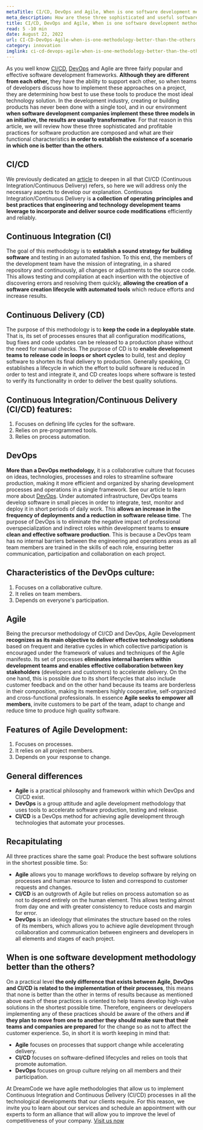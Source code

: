 ```yaml
---
metaTitle: CI/CD, DevOps and Agile, When is one software development methodology better than the others?
meta_description: How are these three sophisticated and useful software production practices composed and what are their functional characteristics?
title: CI/CD, DevOps and Agile, When is one software development methodology better than the others?
read: 5 -10 min
date: August 22, 2022
url: CI-CD-DevOps-Agile-when-is-one-methodology-better-than-the-others
category: innovation
imglink: ci-cd-devops-agile-when-is-one-methodology-better-than-the-others.jpg
---
```


As you well know [CI/CD](https://www.dreamcodesoft.com/en/blog/continuous-integration-and-continuous-delivery), [DevOps](https://www.dreamcodesoft.com/en/blog/devops-the-recipe-of-success-software-development-for-companies) and Agile are three fairly popular and effective software development frameworks.
**Although they are different from each other,** they have the ability to support each other, so when teams of developers discuss how to implement these approaches on a project, they are determining how best to use these tools to produce the most ideal technology solution.
In the development industry, creating or building products has never been done with a single tool, and in our environment **when software development companies implement these three models in an initiative, the results are usually transformative**.
For that reason in this article, we will review how these three sophisticated and profitable practices for software production are composed and what are their functional characteristics **in order to establish the existence of a scenario in which one is better than the others**.

## CI/CD

We previously dedicated an [article](https://www.dreamcodesoft.com/en/blog/continuous-integration-and-continuous-delivery) to deepen in all that CI/CD (Continuous Integration/Continuous Delivery) refers, so here we will address only the necessary aspects to develop our explanation.
Continuous Integration/Continuous Delivery is **a collection of operating principles and best practices that engineering and technology development teams leverage to incorporate and deliver source code modifications** efficiently and reliably.

## Continuous Integration (CI)

The goal of this methodology is to **establish a sound strategy for building software** and testing in an automated fashion. To this end, the members of the development team have the mission of integrating, in a shared repository and continuously, all changes or adjustments to the source code.
This allows testing and compilation at each insertion with the objective of discovering errors and resolving them quickly, **allowing the creation of a software creation lifecycle with automated tools** which reduce efforts and increase results.

## Continuous Delivery (CD)

The purpose of this methodology is to **keep the code in a deployable state**. That is, its set of processes ensures that all configuration modifications, bug fixes and code updates can be released to a production phase without the need for manual checks.
The purpose of CD is to **enable development teams to release code in loops or short cycles** to build, test and deploy software to shorten its final delivery to production.
Generally speaking, CI establishes a lifecycle in which the effort to build software is reduced in order to test and integrate it, and CD creates loops where software is tested to verify its functionality in order to deliver the best quality solutions.

## Continuous Integration/Continuous Delivery (CI/CD) features:

1. Focuses on defining life cycles for the software.
2. Relies on pre-programmed tools.
3. Relies on process automation.

## DevOps

**More than a DevOps methodology,** it is a collaborative culture that focuses on ideas, technologies, processes and roles to streamline software production, making it more efficient and organized by sharing development processes and operations in a single framework. See our article to learn more about [DevOps](https://www.dreamcodesoft.com/en/blog/devops-the-recipe-of-success-software-development-for-companies).
Under automated infrastructure, DevOps teams develop software in small pieces in order to integrate, test, monitor and deploy it in short periods of daily work. This **allows an increase in the frequency of deployments and a reduction in software release time**.
The purpose of DevOps is to eliminate the negative impact of professional overspecialization and indirect roles within development teams to **ensure clean and effective software production**. This is because a DevOps team has no internal barriers between the engineering and operations areas as all team members are trained in the skills of each role, ensuring better communication, participation and collaboration on each project.

## Characteristics of the DevOps culture:

1. Focuses on a collaborative culture.
2. It relies on team members.
3. Depends on everyone's participation.

## Agile

Being the precursor methodology of CI/CD and DevOps, Agile Development **recognizes as its main objective to deliver effective technology solutions** based on frequent and iterative cycles in which collective participation is encouraged under the framework of values and techniques of the Agile manifesto.
Its set of processes **eliminates internal barriers within development teams and enables effective collaboration between key stakeholders** (developers and customers) to accelerate delivery. On the one hand, this is possible due to its short lifecycles that also include customer feedback and on the other hand because its teams are borderless in their composition, making its members highly cooperative, self-organized and cross-functional professionals.
In essence **Agile seeks to empower all members**, invite customers to be part of the team, adapt to change and reduce time to produce high quality software.

## Features of Agile Development:

1. Focuses on processes.
2. It relies on all project members.
3. Depends on your response to change.

## General differences

- **Agile** is a practical philosophy and framework within which DevOps and CI/CD exist.
- **DevOps** is a group attitude and agile development methodology that uses tools to accelerate software production, testing and release.
- **CI/CD** is a DevOps method for achieving agile development through technologies that automate your processes.

## Recapitulating

All three practices share the same goal: Produce the best software solutions in the shortest possible time. So:

- **Agile** allows you to manage workflows to develop software by relying on processes and human resource to listen and correspond to customer requests and changes.
- **CI/CD** is an outgrowth of Agile but relies on process automation so as not to depend entirely on the human element. This allows testing almost from day one and with greater consistency to reduce costs and margin for error.
- **DevOps** is an ideology that eliminates the structure based on the roles of its members, which allows you to achieve agile development through collaboration and communication between engineers and developers in all elements and stages of each project.

## When is one software development methodology better than the others?

On a practical level **the only difference that exists between Agile, DevOps and CI/CD is related to the implementation of their processes**, this means that none is better than the other in terms of results because as mentioned above each of these practices is oriented to help teams develop high-value solutions in the shortest possible time.
Therefore, engineers or developers implementing any of these practices should be aware of the others and **if they plan to move from one to another they should make sure that their teams and companies are prepared** for the change so as not to affect the customer experience.
So, in short it is worth keeping in mind that:

- **Agile** focuses on processes that support change while accelerating delivery.
- **CI/CD** focuses on software-defined lifecycles and relies on tools that promote automation.
- **DevOps** focuses on group culture relying on all members and their participation.

At DreamCode we have agile methodologies that allow us to implement Continuous Integration and Continuous Delivery (CI/CD) processes in all the technological developments that our clients require. For this reason, we invite you to learn about our services and schedule an appointment with our experts to form an alliance that will allow you to improve the level of competitiveness of your company. [Visit us now](https://www.dreamcodesoft.com/en/services)
